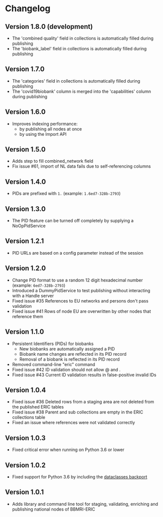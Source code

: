 # Changelog
## Version 1.8.0 (development)
- The 'combined quality' field in collections is automatically filled during publishing
- The 'biobank_label' field in collections is automatically filled during publishing

## Version 1.7.0
- The 'categories' field in collections is automatically filled during publishing
- The 'covid19biobank' column is merged into the 'capabilities' column during publishing

## Version 1.6.0
- Improves indexing performance:
  - by publishing all nodes at once
  - by using the Import API

## Version 1.5.0
- Adds step to fill combined_network field
- Fix issue #61, import of NL data fails due to self-referencing columns

## Version 1.4.0
- PIDs are prefixed with `1.` (example: `1.6ed7-328b-2793`)

## Version 1.3.0
- The PID feature can be turned off completely by supplying a NoOpPidService

## Version 1.2.1
- PID URLs are based on a config parameter instead of the session

## Version 1.2.0
- Change PID format to use a random 12 digit hexadecimal number (example: `6ed7-328b-2793`)
- Introduced a DummyPidService to test publishing without interacting with a Handle server
- Fixed issue #35 References to EU networks and persons don't pass validation
- Fixed issue #41 Rows of node EU are overwritten by other nodes that reference them

## Version 1.1.0
- Persistent Identifiers (PIDs) for biobanks
  - New biobanks are automatically assigned a PID
  - Biobank name changes are reflected in its PID record
  - Removal of a biobank is reflected in its PID record
- Removed command-line "eric" command
- Fixed issue #42 ID validation should not allow @ and .
- Fixed issue #43 Current ID validation results in false-positive invalid IDs

## Version 1.0.4
- Fixed issue #36 Deleted rows from a staging area are not deleted from the published ERIC tables
- Fixed issue #38 Parent and sub collections are empty in the ERIC collections table
- Fixed an issue where references were not validated correctly

## Version 1.0.3
- Fixed critical error when running on Python 3.6 or lower

## Version 1.0.2
- Fixed support for Python 3.6 by including the [dataclasses backport](https://pypi.org/project/dataclasses/)

## Version 1.0.1
- Adds library and command line tool for staging, validating, enriching and publishing national nodes of BBMRI-ERIC
